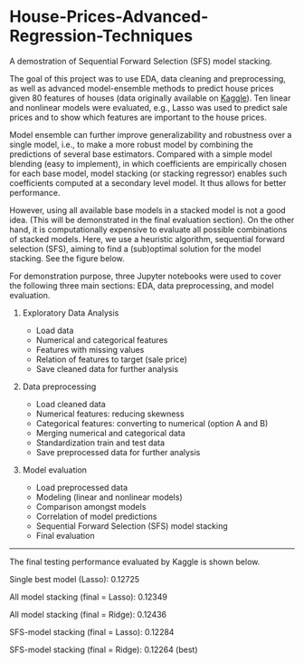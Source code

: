 # House-Prices-Advanced-Regression-Techniques
A demostration of Sequential Forward Selection (SFS) model stacking.

The goal of this project was to use EDA, data cleaning and preprocessing, as well as advanced model-ensemble methods to predict house prices given 80 features of houses (data originally available on [Kaggle](https://www.kaggle.com/c/house-prices-advanced-regression-techniques)). Ten linear and nonlinear models were evaluated, e.g., Lasso was used to predict sale prices and to show which features are important to the house prices.

Model ensemble can further improve generalizability and robustness over a single model, i.e., to make a more robust model by combining the predictions of several base estimators. Compared with a simple model blending (easy to implement), in which coefficients are empirically chosen for each base model, model stacking (or stacking regressor) enables such coefficients computed at a secondary level model. It thus allows for better performance. 

However, using all available base models in a stacked model is not a good idea. (This will be demonstrated in the final evaluation section). On the other hand, it is computationally expensive to evaluate all possible combinations of stacked models. Here, we use a heuristic algorithm, sequential forward selection (SFS), aiming to find a (sub)optimal solution for the model stacking. See the figure below.


For demonstration purpose, three Jupyter notebooks were used to cover the following three main sections: EDA, data preprocessing, and model evaluation.

1. Exploratory Data Analysis
    + Load data
    + Numerical and categorical features
    + Features with missing values
    + Relation of features to target (sale price)
    + Save cleaned data for further analysis


2. Data preprocessing
    + Load cleaned data
    + Numerical features: reducing skewness
    + Categorical features: converting to numerical (option A and B)
    + Merging numerical and categorical data
    + Standardization train and test data
    + Save preprocessed data for further analysis


3. Model evaluation
    + Load preprocessed data
    + Modeling (linear and nonlinear models)
    + Comparison amongst models
    + Correlation of model predictions
    + Sequential Forward Selection (SFS) model stacking
    + Final evaluation
______________________________


The final testing performance evaluated by Kaggle is shown below.

Single best model (Lasso): 0.12725

All model stacking (final = Lasso): 0.12349

All model stacking (final = Ridge): 0.12436

SFS-model stacking (final = Lasso): 0.12284

SFS-model stacking (final = Ridge): 0.12264 (best)

